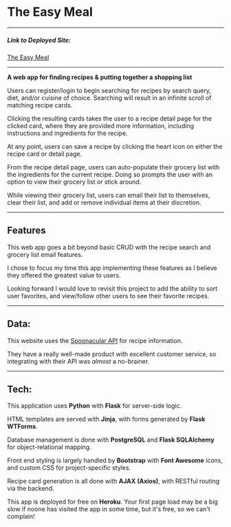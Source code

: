 # The Easy Meal

---

##### Link to Deployed Site:

[The Easy Meal](https://the-easy-meal.herokuapp.com/)

---

__A web app for finding recipes & putting together a shopping list__  

Users can register/login to begin searching for recipes by search query, diet, and/or cuisine of choice. Searching will result in an infinite scroll of matching recipe cards.  

Clicking the resulting cards takes the user to a recipe detail page for the clicked card, where they are provided more information, including instructions and ingredients for the recipe.  

At any point, users can save a recipe by clicking the heart icon on either the recipe card or detail page. 

From the recipe detail page, users can auto-populate their grocery list with the ingredients for the current recipe. Doing so prompts the user with an option to view their grocery list or stick around.

While viewing their grocery list, users can email their list to themselves, clear their list, and add or remove individual items at their discretion. 

---
## Features

This web app goes a bit beyond basic CRUD with the recipe search and grocery list email features.  

I chose to focus my time this app implementing these features as I believe they offered the greatest value to users.  

Looking forward I would love to revisit this project to add the ability to sort user favorites, and view/follow other users to see their favorite recipes. 

--- 

## Data:  

This website uses the [Spoonacular API](https://spoonacular.com/food-api/) for recipe information. 

They have a really well-made product with excellent customer service, so integrating with their API was _almost_ a no-brainer. 

---

## Tech:

This application uses __Python__ with __Flask__ for server-side logic.

HTML templates are served with __Jinja__, with forms generated by __Flask WTForms__. 

Database management is done with __PostgreSQL__ and __Flask SQLAlchemy__ for object-relational mapping.  

Front end styling is largely handled by __Bootstrap__ with __Font Awesome__ icons, and custom CSS for project-specific styles. 

Recipe card generation is all done with __AJAX (Axios)__, with RESTful routing via the backend. 

This app is deployed for free on __Heroku__. Your first page load may be a big slow if noone has visited the app in some time, but it's free, so we can't complain! 